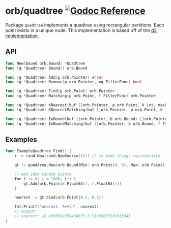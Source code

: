# orb/quadtree [![Godoc Reference](https://pkg.go.dev/badge/github.com/paulmach/orb)](https://pkg.go.dev/github.com/paulmach/orb/quadtree)

Package `quadtree` implements a quadtree using rectangular partitions.
Each point exists in a unique node. This implementation is based off of the
[d3 implementation](https://github.com/mbostock/d3/wiki/Quadtree-Geom).

## API

```go
func New(bound orb.Bound) *Quadtree
func (q *Quadtree) Bound() orb.Bound

func (q *Quadtree) Add(p orb.Pointer) error
func (q *Quadtree) Remove(p orb.Pointer, eq FilterFunc) bool

func (q *Quadtree) Find(p orb.Point) orb.Pointer
func (q *Quadtree) Matching(p orb.Point, f FilterFunc) orb.Pointer

func (q *Quadtree) KNearest(buf []orb.Pointer, p orb.Point, k int, maxDistance ...float64) []orb.Pointer
func (q *Quadtree) KNearestMatching(buf []orb.Pointer, p orb.Point, k int, f FilterFunc, maxDistance ...float64) []orb.Pointer

func (q *Quadtree) InBound(buf []orb.Pointer, b orb.Bound) []orb.Pointer
func (q *Quadtree) InBoundMatching(buf []orb.Pointer, b orb.Bound, f FilterFunc) []orb.Pointer
```

## Examples

```go
func ExampleQuadtree_Find() {
    r := rand.New(rand.NewSource(42)) // to make things reproducible

    qt := quadtree.New(orb.Bound{Min: orb.Point{0, 0}, Max: orb.Point{1, 1}})

    // add 1000 random points
    for i := 0; i < 1000; i++ {
        qt.Add(orb.Point{r.Float64(), r.Float64()})
    }

    nearest := qt.Find(orb.Point{0.5, 0.5})

    fmt.Printf("nearest: %+v\n", nearest)
    // Output:
    // nearest: [0.4930591659434973 0.5196585530161364]
}
```
